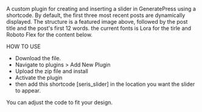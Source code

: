 A custom plugin for creating and inserting a slider in GeneratePress using a shortcode. By default, the first three most recent posts are dynamically displayed. The structure is a featured image above, followed by the post title and the post's first 12 words. the current fonts is Lora for the tirle and Roboto Flex for the content below.





HOW TO USE



* Download the file.
* Navigate to plugins > Add New Plugin
* Upload the zip file and install
* Activate the plugin
* then add this shortcode \[seris\_slider] in the location you want the slider to appear.



You can adjust the code to fit your design.



